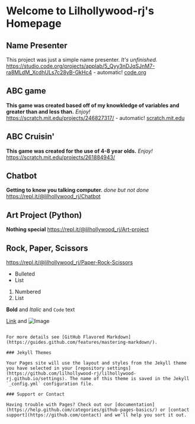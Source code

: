 # Welcome to Lilhollywood-rj's Homepage



## Name Presenter
This project was just a simple name presenter.
*It's unfinished.*
https://studio.code.org/projects/applab/5_Qyy3nDJqSJnM7-ra8MLdM_XcdhULs7c28yB-GkHc4 - automatic!
[code.org](https://studio.code.org/projects/applab/5_Qyy3nDJqSJnM7-ra8MLdM_XcdhULs7c28yB-GkHc4)


## ABC game
**This game was created based off of my knowkledge of variables and greater than and less than.**
*Enjoy!*
https://scratch.mit.edu/projects/246827317/ - automatic!
[scratch.mit.edu](https://scratch.mit.edu/projects/246827317/)

## ABC Cruisin'
**This game was created for the use of 4-8 year olds.**
*Enjoy!*
https://scratch.mit.edu/projects/261884943/


## Chatbot
**Getting to know you talking computer.**
*done but not done*
https://repl.it/@lilhollywood_rj/Chatbot


## Art Project (Python)
**Nothing special**
https://repl.it/@lilhollywood_rj/Art-project


## Rock, Paper, Scissors
https://repl.it/@lilhollywood_rj/Paper-Rock-Scissors



- Bulleted
- List

1. Numbered
2. List

**Bold** and _Italic_ and `Code` text

[Link](url) and ![Image](src)
```

For more details see [GitHub Flavored Markdown](https://guides.github.com/features/mastering-markdown/).

### Jekyll Themes

Your Pages site will use the layout and styles from the Jekyll theme you have selected in your [repository settings](https://github.com/lilhollywood-rj/lilhollywood-rj.github.io/settings). The name of this theme is saved in the Jekyll `_config.yml` configuration file.

### Support or Contact

Having trouble with Pages? Check out our [documentation](https://help.github.com/categories/github-pages-basics/) or [contact support](https://github.com/contact) and we’ll help you sort it out.
